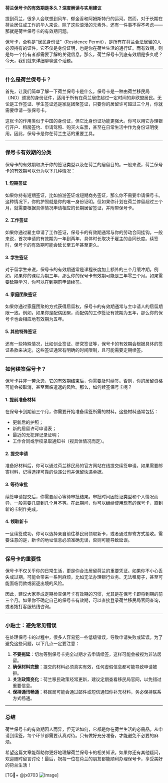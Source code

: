 **荷兰保号卡的有效期是多久？深度解读与实用建议**

提到荷兰，很多人会联想到风车、郁金香和阿姆斯特丹的运河。然而，对于长期在荷兰居住或工作的华人来说，除了这些浪漫的元素外，还有一件事不得不考虑——那就是荷兰保号卡的有效期问题。

保号卡，全称是“居民身份证”（Residence Permit），是所有在荷兰合法居留的人必须持有的证件。它不仅是身份证明，也是你在荷兰生活的通行证。而有效期，则是每一个持有者都需要了解的关键信息。那么，荷兰保号卡到底有效期是多久呢？今天，我们就来详细聊聊这个话题。

---

### **什么是荷兰保号卡？**

首先，让我们简单了解一下荷兰保号卡是什么。保号卡是一种由荷兰移民局（IND）颁发的身份证件，适用于所有在荷兰居住超过一定时间的非欧盟居民。无论是工作签证、学生签证还是家庭团聚签证，只要你的居留许可超过三个月，你就需要申请一张保号卡。

这张卡的作用类似于中国的身份证，但它比身份证功能更强大。你可以用它办理银行开户、租房签约、申请驾照、购买火车票，甚至在日常生活中作为身份证明使用。因此，保号卡是你在荷兰生活的重要工具。

---

### **保号卡有效期的分类**

保号卡的有效期取决于你的签证类型以及在荷兰的居留目的。一般来说，荷兰保号卡的有效期可以分为以下几种情况：

#### 1. **短期签证**
如果你持有短期签证，比如旅游签证或短期商务签证，那么你不需要申请保号卡。这种情况下，你的护照就是你的唯一身份证明。但如果你计划在荷兰停留超过三个月，就需要根据具体情况申请相应的长期居留签证，并附带保号卡。

#### 2. **工作签证**
如果你通过雇主申请了工作签证，保号卡的有效期通常与你的劳动合同挂钩。一般来说，首次申请的有效期为一年到两年，具体时长取决于雇主的合同长度。续签时，保号卡的有效期可能会延长至五年甚至更久。

#### 3. **学生签证**
对于留学生来说，保号卡的有效期通常是课程长度加上额外的三个月缓冲期。例如，如果你的课程为期三年，那么你的保号卡有效期可能是三年零三个月。如果需要延期学习，你可以在到期前申请续签。

#### 4. **家庭团聚签证**
如果你通过家庭团聚的方式获得居留权，保号卡的有效期通常与主申请人的居留期限一致。例如，如果你是配偶团聚，而配偶的工作签证有效期为五年，那么你的保号卡也会相应地有效期为五年。

#### 5. **其他特殊签证**
还有一些特殊情况，比如创业签证、研究签证等，保号卡的有效期会根据具体的签证条款来决定。这些签证通常有明确的时间限制，且可能需要定期续签。

---

### **如何续签保号卡？**

保号卡并非一劳永逸，它的有效期结束后，你需要及时续签。否则，你的居留资格可能会被取消，甚至面临遣返的风险。那么，如何续签保号卡呢？

#### 1. **提前准备材料**
在保号卡到期前三个月，你需要开始准备续签所需的材料。这些材料通常包括：
- 更新后的护照；
- 新的居留许可申请表；
- 最近的无犯罪记录证明；
- 工作合同或学校录取通知书（视具体情况而定）。

#### 2. **提交申请**
准备好材料后，你可以通过荷兰移民局的官方网站在线提交续签申请。如果需要邮寄材料，记得选择可靠的快递公司并保留快递单据。

#### 3. **等待审批**
续签申请提交后，你需要耐心等待审批结果。审批时间因签证类型和个人情况而异，一般需要几周到几个月不等。在此期间，你可以继续使用现有的保号卡，直到新的卡制作完成。

#### 4. **领取新卡**
一旦续签成功，你可以选择亲自前往移民局领取新卡，或者通过邮寄方式接收。需要注意的是，新卡的地址信息必须准确无误，否则可能导致延误。

---

### **保号卡的重要性**

保号卡不仅关乎你的日常生活，更是你合法居留荷兰的重要凭证。如果你不小心丢失或过期，可能会带来一系列麻烦，比如无法办理银行业务、无法租房子，甚至可能面临罚款或驱逐出境的风险。

因此，建议大家养成定期检查保号卡有效期的习惯，尤其是在保号卡即将到期的前三个月。如果你不确定自己的保号卡有效期，可以直接登录荷兰移民局官网查询，或者拨打客服热线咨询。

---

### **小贴士：避免常见错误**

在处理保号卡的过程中，很多人容易犯一些低级错误，导致申请失败或延误。为了避免这些问题，以下几点一定要注意：

1. **不要拖延**：切勿等到保号卡完全过期才去申请续签，这样可能会被视为非法居留。
2. **确保材料完整**：提交的材料必须真实有效，任何虚假信息都可能导致申请被拒。
3. **关注政策变化**：荷兰移民政策经常更新，建议定期查看移民局官网，以免错过重要信息。
4. **保持通讯畅通**：移民局可能会通过邮件或短信通知你补充材料，务必保持联系方式畅通。

---

### **总结**

荷兰保号卡的有效期因人而异，但无论如何，它都是你在荷兰生活的必需品。从申请到续签，每个环节都需要认真对待。只有做好充分准备，才能避免不必要的麻烦。

希望这篇文章能帮助你更好地理解荷兰保号卡的相关知识。如果你还有其他疑问，欢迎随时留言讨论！最后，祝每一位在荷兰的朋友都能顺利办理保号卡，享受美好的荷兰生活！

[TG💪+ @jx0703 ![Image](https://github.com/user-attachments/assets/dbca1d08-cadb-493c-b0ec-ad6f7a83f270)]